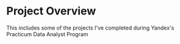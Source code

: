 # Project Overview
This includes some of the projects I've completed during Yandex's Practicum Data Analyst Program
